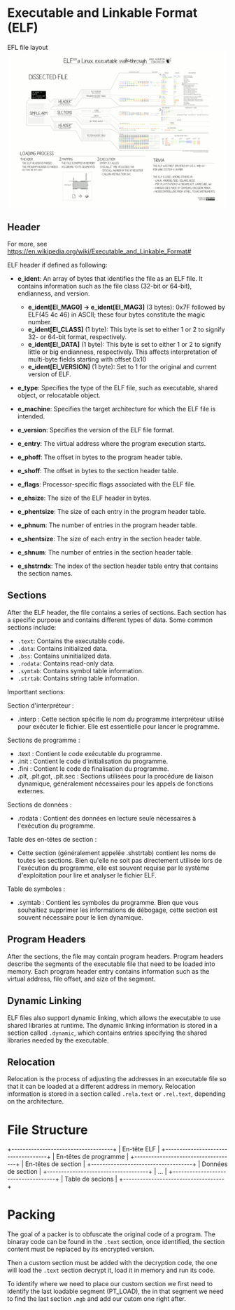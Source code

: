 # Executable and Linkable Format (ELF)

EFL file layout ![alt text](./assets/ELF_Executable_and_Linkable_Format_diagram_by_Ange_Albertini.png)

## Header

For more, see https://en.wikipedia.org/wiki/Executable_and_Linkable_Format#

ELF header if defined as following:
- **e_ident**: An array of bytes that identifies the file as an ELF file. It contains information such as the file class (32-bit or 64-bit), endianness, and version.
	* **e_ident[EI_MAG0] -> e_ident[EI_MAG3]** (3 bytes): 0x7F followed by ELF(45 4c 46) in ASCII; these four bytes constitute the magic number.
	* **e_ident[EI_CLASS]** (1 byte): This byte is set to either 1 or 2 to signify 32- or 64-bit format, respectively.
	* **e_ident[EI_DATA]** (1 byte): This byte is set to either 1 or 2 to signify little or big endianness, respectively. This affects interpretation of multi-byte fields starting with offset 0x10
	* **e_ident[EI_VERSION]** (1 byte): Set to 1 for the original and current version of ELF.

- **e_type**: Specifies the type of the ELF file, such as executable, shared object, or relocatable object.

- **e_machine**: Specifies the target architecture for which the ELF file is intended.

- **e_version**: Specifies the version of the ELF file format.

- **e_entry**: The virtual address where the program execution starts.

- **e_phoff**: The offset in bytes to the program header table.

- **e_shoff**: The offset in bytes to the section header table.

- **e_flags**: Processor-specific flags associated with the ELF file.

- **e_ehsize**: The size of the ELF header in bytes.

- **e_phentsize**: The size of each entry in the program header table.

- **e_phnum**: The number of entries in the program header table.

- **e_shentsize**: The size of each entry in the section header table.

- **e_shnum**: The number of entries in the section header table.

- **e_shstrndx**: The index of the section header table entry that contains the section names.

## Sections

After the ELF header, the file contains a series of sections. Each section has a specific purpose and contains different types of data. Some common sections include:

- `.text`: Contains the executable code.
- `.data`: Contains initialized data.
- `.bss`: Contains uninitialized data.
- `.rodata`: Contains read-only data.
- `.symtab`: Contains symbol table information.
- `.strtab`: Contains string table information.

Importtant sections:

Section d'interpréteur :
* .interp : Cette section spécifie le nom du programme interpréteur utilisé pour exécuter le fichier. Elle est essentielle pour lancer le programme.

Sections de programme :
* .text : Contient le code exécutable du programme.
* .init : Contient le code d'initialisation du programme.
* .fini : Contient le code de finalisation du programme.
* .plt, .plt.got, .plt.sec : Sections utilisées pour la procédure de liaison dynamique, généralement nécessaires pour les appels de fonctions externes.

Sections de données :
* .rodata : Contient des données en lecture seule nécessaires à l'exécution du programme.

Table des en-têtes de section :
* Cette section (généralement appelée .shstrtab) contient les noms de toutes les sections. Bien qu'elle ne soit pas directement utilisée lors de l'exécution du programme, elle est souvent requise par le système d'exploitation pour lire et analyser le fichier ELF.

Table de symboles :
* .symtab : Contient les symboles du programme. Bien que vous souhaitiez supprimer les informations de débogage, cette section est souvent nécessaire pour le lien dynamique.

## Program Headers

After the sections, the file may contain program headers. Program headers describe the segments of the executable file that need to be loaded into memory. Each program header entry contains information such as the virtual address, file offset, and size of the segment.

## Dynamic Linking

ELF files also support dynamic linking, which allows the executable to use shared libraries at runtime. The dynamic linking information is stored in a section called `.dynamic`, which contains entries specifying the shared libraries needed by the executable.

## Relocation

Relocation is the process of adjusting the addresses in an executable file so that it can be loaded at a different address in memory. Relocation information is stored in a section called `.rela.text` or `.rel.text`, depending on the architecture.

# File Structure

+------------------------------------+
|          En-tête ELF               |
+------------------------------------+
|          En-têtes de programme     |
+------------------------------------+
|          En-têtes de section       |
+------------------------------------+
|          Données de section        |
+------------------------------------+
|                 ...                |
+------------------------------------+
|          Table de secions          |
+------------------------------------+


# Packing 

The goal of a packer is to obfuscate the original code of a program. The binaray code can be found in the `.text` section, once identified,
the section content must be replaced by its encrypted version. 

Then a custom section must be added with the decryption code, the one will load the `.text` section decrypt it, load it in memory and run its code.

To identify where we need to place our custom section we first need to identify the last loadable segment (PT_LOAD), the in that segment we need to find the last section `.mgb` and add our cutom one right after.
